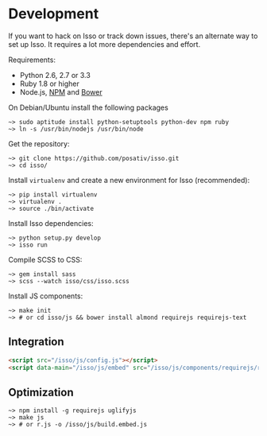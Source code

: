 Development
===========

If you want to hack on Isso or track down issues, there's an alternate
way to set up Isso. It requires a lot more dependencies and effort.

Requirements:

- Python 2.6, 2.7 or 3.3
- Ruby 1.8 or higher
- Node.js, [NPM](https://npmjs.org/) and [Bower](http://bower.io/)

On Debian/Ubuntu install the following packages

    ~> sudo aptitude install python-setuptools python-dev npm ruby
    ~> ln -s /usr/bin/nodejs /usr/bin/node

Get the repository:

    ~> git clone https://github.com/posativ/isso.git
    ~> cd isso/

Install `virtualenv` and create a new environment for Isso (recommended):

    ~> pip install virtualenv
    ~> virtualenv .
    ~> source ./bin/activate

Install Isso dependencies:

    ~> python setup.py develop
    ~> isso run

Compile SCSS to CSS:

    ~> gem install sass
    ~> scss --watch isso/css/isso.scss

Install JS components:

    ~> make init
    ~> # or cd isso/js && bower install almond requirejs requirejs-text


Integration
-----------

```html
<script src="/isso/js/config.js"></script>
<script data-main="/isso/js/embed" src="/isso/js/components/requirejs/require.js"></script>
```


Optimization
------------

    ~> npm install -g requirejs uglifyjs
    ~> make js
    ~> # or r.js -o /isso/js/build.embed.js

